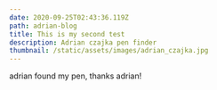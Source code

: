 ```yaml
---
date: 2020-09-25T02:43:36.119Z
path: adrian-blog
title: This is my second test
description: Adrian czajka pen finder
thumbnail: /static/assets/images/adrian_czajka.jpg
---
```

adrian found my pen, thanks adrian!